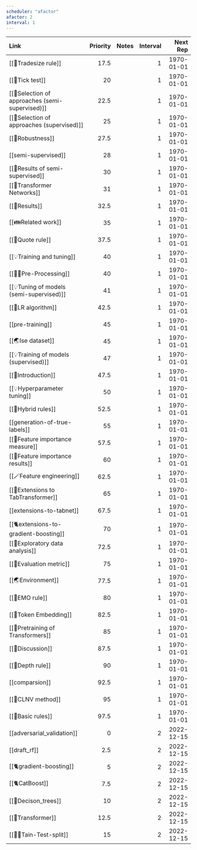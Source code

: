 ```yaml
---
scheduler: "afactor"
afactor: 2
interval: 1
---
```

| Link                                | Priority | Notes | Interval |   Next Rep |
| :---------------------------------- | -------: | :---- | -------: | ---------: |
| [[🔢Tradesize rule]]                  |     17.5 |       |        1 | 1970-01-01 |
| [[🔢Tick test]]                       |       20 |       |        1 | 1970-01-01 |
| [[🥠Selection of approaches (semi-supervised)]]         |     22.5 |       |        1 | 1970-01-01 |
| [[🥠Selection of approaches (supervised)]]         |       25 |       |        1 | 1970-01-01 |
| [[🏅Robustness]]                      |     27.5 |       |        1 | 1970-01-01 |
| [[semi-supervised]]                 |       28 |       |        1 | 1970-01-01 |
| [[🏅Results of semi-supervised]]       |       30 |       |        1 | 1970-01-01 |
| [[🤖Transformer Networks]]            |       31 |       |        1 | 1970-01-01 |
| [[🏅Results]]                         |     32.5 |       |        1 | 1970-01-01 |
| [[👪Related work]]                    |       35 |       |        1 | 1970-01-01 |
| [[🔢Quote rule]]                      |     37.5 |       |        1 | 1970-01-01 |
| [[💡Training and tuning]]             |       40 |       |        1 | 1970-01-01 |
| [[👨‍🍳Pre-Processing]]                   |       40 |       |        1 | 1970-01-01 |
| [[💡Tuning of models (semi-supervised)]]        |       41 |       |        1 | 1970-01-01 |
| [[🔢LR algorithm]]                    |     42.5 |       |        1 | 1970-01-01 |
| [[pre-training]]                    |       45 |       |        1 | 1970-01-01 |
| [[🌏Ise dataset]]                     |       45 |       |        1 | 1970-01-01 |
| [[💡Training of models (supervised)]]   |       47 |       |        1 | 1970-01-01 |
| [[👶Introduction]]                    |     47.5 |       |        1 | 1970-01-01 |
| [[💡Hyperparameter tuning]]            |       50 |       |        1 | 1970-01-01 |
| [[🔢Hybrid rules]]                    |     52.5 |       |        1 | 1970-01-01 |
| [[generation-of-true-labels]]       |       55 |       |        1 | 1970-01-01 |
| [[🏅Feature importance measure]]      |     57.5 |       |        1 | 1970-01-01 |
| [[🏅Feature importance results]]              |       60 |       |        1 | 1970-01-01 |
| [[🪄Feature engineering]]             |     62.5 |       |        1 | 1970-01-01 |
| [[🤖Extensions to TabTransformer]]    |       65 |       |        1 | 1970-01-01 |
| [[extensions-to-tabnet]]            |     67.5 |       |        1 | 1970-01-01 |
| [[🐈extensions-to-gradient-boosting]] |       70 |       |        1 | 1970-01-01 |
| [[🚏Exploratory data analysis]]       |     72.5 |       |        1 | 1970-01-01 |
| [[🧭Evaluation metric]]               |       75 |       |        1 | 1970-01-01 |
| [[🌏Environment]]                     |     77.5 |       |        1 | 1970-01-01 |
| [[🔢EMO rule]]                        |       80 |       |        1 | 1970-01-01 |
| [[🛌Token Embedding]]                      |     82.5 |       |        1 | 1970-01-01 |
| [[🤖Pretraining of Transformers]]            |       85 |       |        1 | 1970-01-01 |
| [[🧓Discussion]]                      |     87.5 |       |        1 | 1970-01-01 |
| [[🔢Depth rule]]                      |       90 |       |        1 | 1970-01-01 |
| [[comparsion]]                      |     92.5 |       |        1 | 1970-01-01 |
| [[🔢CLNV method]]                     |       95 |       |        1 | 1970-01-01 |
| [[🔢Basic rules]]                     |     97.5 |       |        1 | 1970-01-01 |
| [[adversarial_validation]]          |        0 |       |        2 | 2022-12-15 |
| [[draft_rf]]                        |      2.5 |       |        2 | 2022-12-15 |
| [[🐈gradient-boosting]]                       |        5 |       |        2 | 2022-12-15 |
| [[🐈CatBoost]]                       |      7.5 |       |        2 | 2022-12-15 |
| [[🎄Decison_trees]]                 |       10 |       |        2 | 2022-12-15 |
| [[🤖Transformer]]               |     12.5 |       |        2 | 2022-12-15 |
| [[👨‍🍳Tain-Test-split]]                |       15 |       |        2 | 2022-12-15 |